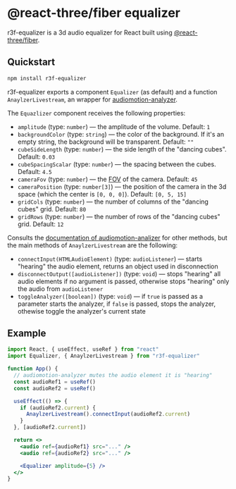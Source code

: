 # @react-three/fiber equalizer

r3f-equalizer is a 3d audio equalizer for React built using [@react-three/fiber](https://github.com/pmndrs/react-three-fiber).

## Quickstart

```bash
npm install r3f-equalizer
```

r3f-equalizer exports a component `Equalizer` (as default) and a function `AnaylzerLivestream`, an wrapper for [audiomotion-analyzer](https://github.com/hvianna/audioMotion-analyzer).

The `Equazlizer` component receives the following properties:
- `amplitude` (type: `number`) — the amplitude of the volume. Default: `1`
- `backgroundColor` (type: `string`) — the color of the background. If it's an empty string, the background will be transparent. Default: `""`
- `cubeSideLength` (type: `number`) — the side length of the "dancing cubes". Default: `0.03`
- `cubeSpacingScalar` (type: `number`) — the spacing between the cubes. Default: `4.5`
- `cameraFov` (type: `number`) — the [FOV](https://en.wikipedia.org/wiki/Field_of_view) of the camera. Default: `45`
- `cameraPosition` (type: `number[3]`) — the position of the camera in the 3d space (which the center is `[0, 0, 0]`). Default: `[0, 5, 15]`
- `gridCols` (type: `number`) — the number of columns of the "dancing cubes" grid. Default: `80`
- `gridRows` (type: `number`) — the number of rows of the "dancing cubes" grid. Default: `12`

Consults the [documentation of audiomotion-analizer](https://github.com/hvianna/audioMotion-analyzer#constructor) for other methods, but the main methods of `AnaylzerLivestream` are the following:
- `connectInput(HTMLAudioElement)` (type: `audioListener`) — starts "hearing" the audio element, returns an object used in disconnection
- `disconnectOutput([audioListener])` (type: `void`) — stops "hearing" all audio elements if no argument is passed, otherwise stops "hearing" only the audio from `audioListener`
- `toggleAnalyzer([boolean])` (type: `void`) — if `true` is passed as a parameter starts the analyzer, if `false` is passed, stops the analyzer, othewise toggle the analyzer's current state

## Example
```jsx
import React, { useEffect, useRef } from "react"
import Equalizer, { AnaylzerLivestream } from "r3f-equalizer"

function App() {
  // audiomotion-analyzer mutes the audio element it is "hearing"
  const audioRef1 = useRef()
  const audioRef2 = useRef()

  useEffect(() => {
    if (audioRef2.current) {
      AnaylzerLivestream().connectInput(audioRef2.current)
    }
  }, [audioRef2.current])

  return <>
    <audio ref={audioRef1} src="..." />
    <audio ref={audioRef2} src="..." />

    <Equalizer amplitude={5} />
  </>
}
```
